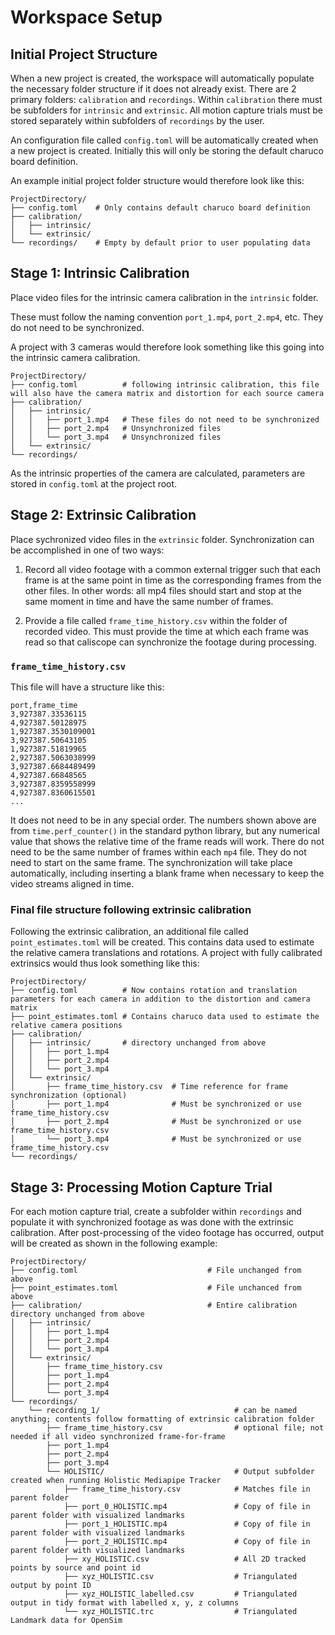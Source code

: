 # Workspace Setup


## Initial Project Structure
When a new project is created, the workspace will automatically populate the necessary folder structure if it does not already exist. There are 2 primary folders: `calibration` and `recordings`. Within `calibration` there must be subfolders for `intrinsic` and `extrinsic`. All motion capture trials must be stored separately within subfolders of `recordings` by the user.

An configuration file called `config.toml` will be automatically created when a new project is created. Initially this will only be storing the default charuco board definition. 

An example initial project folder structure would therefore look like this:
```
ProjectDirectory/
├── config.toml    # Only contains default charuco board definition
├── calibration/
│   ├── intrinsic/
│   └── extrinsic/
└── recordings/    # Empty by default prior to user populating data
```

## Stage 1: Intrinsic Calibration

Place video files for the intrinsic camera calibration in the `intrinsic` folder. 

These must follow the naming convention `port_1.mp4`, `port_2.mp4`, etc. They do not need to be synchronized. 

A project with 3 cameras would therefore look something like this going into the intrinsic camera calibration. 

```
ProjectDirectory/
├── config.toml          # following intrinsic calibration, this file will also have the camera matrix and distortion for each source camera
├── calibration/
│   ├── intrinsic/
│   │   ├── port_1.mp4   # These files do not need to be synchronized
│   │   ├── port_2.mp4   # Unsynchronized files
│   │   └── port_3.mp4   # Unsynchronized files
│   └── extrinsic/
└── recordings/
```

As the intrinsic properties of the camera are calculated, parameters are stored in `config.toml` at the project root.


## Stage 2: Extrinsic Calibration

Place sychronized video files in the `extrinsic` folder. Synchronization can be accomplished in one of two ways:

1. Record all video footage with a common external trigger such that each frame is at the same point in time as the corresponding frames from the other files. In other words: all mp4 files should start and stop at the same moment in time and have the same number of frames.

2. Provide a file called `frame_time_history.csv` within the folder of recorded video. This must provide the time at which each frame was read so that caliscope can synchronize the footage during processing. 
   
   
### `frame_time_history.csv`

This file will have a structure like this:

```
port,frame_time
3,927387.33536115
4,927387.50128975
1,927387.3530109001
3,927387.50643105
1,927387.51819965
2,927387.5063038999
3,927387.6684489499
4,927387.66848565
3,927387.8359558999
4,927387.8360615501
...
```

It does not need to be in any special order. The numbers shown above are from `time.perf_counter()` in the standard python library, but any numerical value that shows the relative time of the frame reads will work. There do not need to be the same number of frames within each `mp4` file. They do not need to start on the same frame. The synchronization will take place automatically, including inserting a blank frame when necessary to keep the video streams aligned in time.


### Final file structure following extrinsic calibration

Following the extrinsic calibration, an additional file called `point_estimates.toml` will be created. This contains data used to estimate the relative camera translations and rotations. A project with fully calibrated extrinsics would thus look something like this:


```
ProjectDirectory/
├── config.toml          # Now contains rotation and translation parameters for each camera in addition to the distortion and camera matrix
├── point_estimates.toml # Contains charuco data used to estimate the relative camera positions
├── calibration/
│   ├── intrinsic/       # directory unchanged from above
│   │   ├── port_1.mp4   
│   │   ├── port_2.mp4   
│   │   └── port_3.mp4   
│   └── extrinsic/
│       ├── frame_time_history.csv  # Time reference for frame synchronization (optional)
│       ├── port_1.mp4              # Must be synchronized or use frame_time_history.csv
│       ├── port_2.mp4              # Must be synchronized or use frame_time_history.csv
│       └── port_3.mp4              # Must be synchronized or use frame_time_history.csv
└── recordings/
```


## Stage 3: Processing Motion Capture Trial

For each motion capture trial, create a subfolder within `recordings` and populate it with synchronized footage as was done with the extrinsic calibration. After post-processing of the video footage has occurred, output will be created as shown in the following example:

```
ProjectDirectory/
├── config.toml                             # File unchanged from above
├── point_estimates.toml                    # File unchanced from above
├── calibration/                            # Entire calibration directory unchanged from above
│   ├── intrinsic/
│   │   ├── port_1.mp4   
│   │   ├── port_2.mp4   
│   │   └── port_3.mp4   
│   └── extrinsic/
│       ├── frame_time_history.csv  
│       ├── port_1.mp4              
│       ├── port_2.mp4              
│       └── port_3.mp4              
└── recordings/
    └── recording_1/                              # can be named anything; contents follow formatting of extrinsic calibration folder
        ├── frame_time_history.csv                # optional file; not needed if all video synchronized frame-for-frame
        ├── port_1.mp4                      
        ├── port_2.mp4                      
        ├── port_3.mp4                      
        └── HOLISTIC/                             # Output subfolder created when running Holistic Mediapipe Tracker 
            ├── frame_time_history.csv            # Matches file in parent folder
            ├── port_0_HOLISTIC.mp4               # Copy of file in parent folder with visualized landmarks
            ├── port_1_HOLISTIC.mp4               # Copy of file in parent folder with visualized landmarks
            ├── port_2_HOLISTIC.mp4               # Copy of file in parent folder with visualized landmarks
            ├── xy_HOLISTIC.csv                   # All 2D tracked points by source and point id
            ├── xyz_HOLISTIC.csv                  # Triangulated output by point ID
            ├── xyz_HOLISTIC_labelled.csv         # Triangulated output in tidy format with labelled x, y, z columns
            └── xyz_HOLISTIC.trc                  # Triangulated Landmark data for OpenSim
```
